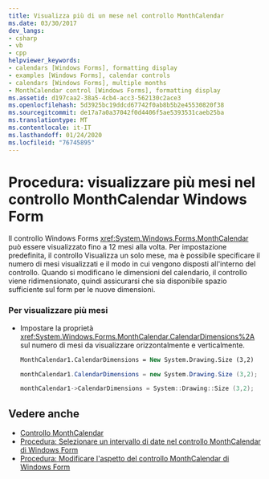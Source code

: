```yaml
---
title: Visualizza più di un mese nel controllo MonthCalendar
ms.date: 03/30/2017
dev_langs:
- csharp
- vb
- cpp
helpviewer_keywords:
- calendars [Windows Forms], formatting display
- examples [Windows Forms], calendar controls
- calendars [Windows Forms], multiple months
- MonthCalendar control [Windows Forms], formatting display
ms.assetid: d197caa2-38a5-4cb4-acc3-562130c2ace3
ms.openlocfilehash: 5d3925bc19ddcd67742f0ab8b5b2e45530820f38
ms.sourcegitcommit: de17a7a0a37042f0d4406f5ae5393531caeb25ba
ms.translationtype: MT
ms.contentlocale: it-IT
ms.lasthandoff: 01/24/2020
ms.locfileid: "76745895"
---
```

# <a name="how-to-display-more-than-one-month-in-the-windows-forms-monthcalendar-control"></a>Procedura: visualizzare più mesi nel controllo MonthCalendar Windows Form
Il controllo Windows Forms <xref:System.Windows.Forms.MonthCalendar> può essere visualizzato fino a 12 mesi alla volta. Per impostazione predefinita, il controllo Visualizza un solo mese, ma è possibile specificare il numero di mesi visualizzati e il modo in cui vengono disposti all'interno del controllo. Quando si modificano le dimensioni del calendario, il controllo viene ridimensionato, quindi assicurarsi che sia disponibile spazio sufficiente sul form per le nuove dimensioni.  
  
### <a name="to-display-multiple-months"></a>Per visualizzare più mesi  
  
- Impostare la proprietà <xref:System.Windows.Forms.MonthCalendar.CalendarDimensions%2A> sul numero di mesi da visualizzare orizzontalmente e verticalmente.  
  
    ```vb  
    MonthCalendar1.CalendarDimensions = New System.Drawing.Size (3,2)  
    ```  
  
    ```csharp  
    monthCalendar1.CalendarDimensions = new System.Drawing.Size (3,2);  
    ```  
  
    ```cpp  
    monthCalendar1->CalendarDimensions = System::Drawing::Size (3,2);  
    ```  
  
## <a name="see-also"></a>Vedere anche

- [Controllo MonthCalendar](monthcalendar-control-windows-forms.md)
- [Procedura: Selezionare un intervallo di date nel controllo MonthCalendar di Windows Form](how-to-select-a-range-of-dates-in-the-windows-forms-monthcalendar-control.md)
- [Procedura: Modificare l'aspetto del controllo MonthCalendar di Windows Form](how-to-change-monthcalendar-control-appearance.md)
